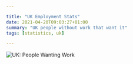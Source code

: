 ```yaml
---

title: "UK Employment Stats"
date: 2021-04-20T09:03:27+01:00
summary: "UK people without work that want it"
tags: [statistics, uk]

---
```


![UK: People Wanting Work](https://docs.google.com/spreadsheets/d/e/2PACX-1vSYYhNmWpm2NCQ9a90R8eZx_KqC-oI3EKjLUa72kOTLeAn7SBwhsQLVUcrud-J6smfMta7PenshKwNN/pubchart?oid=1&format=image)

